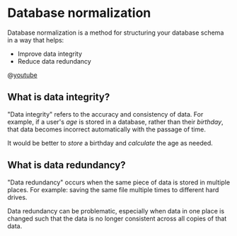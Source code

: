 # Database normalization

Database normalization is a method for structuring your database schema in a way that helps:

* Improve data integrity
* Reduce data redundancy

@[youtube](https://www.youtube.com/watch?v=Tkekmm1XEMQ)

## What is data integrity?

"Data integrity" refers to the accuracy and consistency of data. For example, if a user's *age* is stored in a database, rather than their *birthday*, that data becomes incorrect automatically with the passage of time.

It would be better to *store* a birthday and *calculate* the age as needed.

## What is data redundancy?

"Data redundancy" occurs when the same piece of data is stored in multiple places. For example: saving the same file multiple times to different hard drives.

Data redundancy can be problematic, especially when data in one place is changed such that the data is no longer consistent across all copies of that data.

